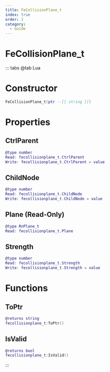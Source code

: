 ```yaml
---
title: FeCollisionPlane_t
index: true
order: 2
category:
  - Guide
---
```


# FeCollisionPlane_t

::: tabs
@tab Lua
# Constructor
```lua
FeCollisionPlane_t(ptr --[[ string ]])
```
# Properties
## CtrlParent 
```lua
@type number
Read: fecollisionplane_t.CtrlParent
Write: fecollisionplane_t.CtrlParent = value
```
## ChildNode 
```lua
@type number
Read: fecollisionplane_t.ChildNode
Write: fecollisionplane_t.ChildNode = value
```
## Plane (Read-Only)
```lua
@type RnPlane_t
Read: fecollisionplane_t.Plane
```
## Strength 
```lua
@type number
Read: fecollisionplane_t.Strength
Write: fecollisionplane_t.Strength = value
```
# Functions
## ToPtr
```lua
@returns string
fecollisionplane_t:ToPtr()
```
## IsValid
```lua
@returns bool
fecollisionplane_t:IsValid()
```

:::